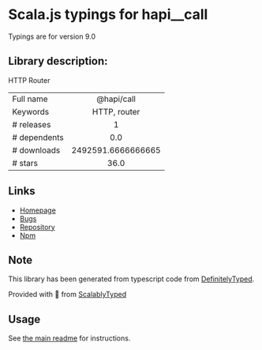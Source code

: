 
# Scala.js typings for hapi__call

Typings are for version 9.0

## Library description:
HTTP Router

|                    |                 |
| ------------------ | :-------------: |
| Full name          | @hapi/call |
| Keywords           | HTTP, router |
| # releases         | 1 |
| # dependents       | 0.0 |
| # downloads        | 2492591.6666666665 |
| # stars            | 36.0 |

## Links
- [Homepage](https://github.com/hapijs/call#readme)
- [Bugs](https://github.com/hapijs/call/issues)
- [Repository](https://github.com/hapijs/call)
- [Npm](https://www.npmjs.com/package/%40hapi%2Fcall)
    


## Note
This library has been generated from typescript code from [DefinitelyTyped](https://definitelytyped.org).

Provided with :purple_heart: from [ScalablyTyped](https://github.com/oyvindberg/ScalablyTyped)

## Usage
See [the main readme](../../readme.md) for instructions.


